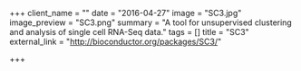 +++
client_name = ""
date = "2016-04-27"
image = "SC3.jpg"
image_preview = "SC3.png"
summary = "A tool for unsupervised clustering and analysis of single cell RNA-Seq data."
tags = []
title = "SC3"
external_link = "http://bioconductor.org/packages/SC3/"

+++
